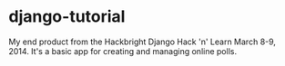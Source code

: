 django-tutorial
===============

My end product from the Hackbright Django Hack 'n' Learn March 8-9, 2014. It's a basic app for creating and managing online polls.
